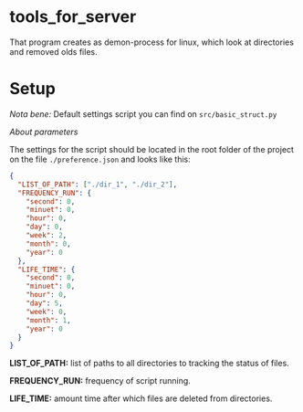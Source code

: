 # tools_for_server
That program creates as demon-process for linux,
which look at directories and removed olds files.

# Setup
_Nota bene:_ Default settings script you can find on `src/basic_struct.py`

_About parameters_

The settings for the script should be located in the root folder of the project
on the file `./preference.json` and looks like this:

```json
{
  "LIST_OF_PATH": ["./dir_1", "./dir_2"],
  "FREQUENCY_RUN": {
    "second": 0,
    "minuet": 0,
    "hour": 0,
    "day": 0,
    "week": 2,
    "month": 0,
    "year": 0
  },
  "LIFE_TIME": {
    "second": 0,
    "minuet": 0,
    "hour": 0,
    "day": 5,
    "week": 0,
    "month": 1,
    "year": 0
  }
}
```

**LIST_OF_PATH:** list of paths to all directories to tracking the status of files.

**FREQUENCY_RUN:** frequency of script running.

**LIFE_TIME:** amount time after which files are deleted from directories.

